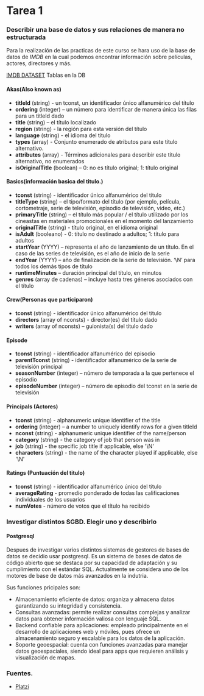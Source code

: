 # Tarea 1

### Describir una base de datos y sus relaciones de manera no estructurada

Para la realización de las practicas de este curso se hara uso de la base de datos de *IMDB* en la cual podemos encontrar información sobre películas, actores, directores y más.

[IMDB DATASET](https://developer.imdb.com/non-commercial-datasets/)
Tablas en la DB
#### Akas(Also known as)
 - **titleId** (string) - un tconst, un identificador único alfanumérico del título
- **ordering** (integer) – un número para identificar de manera única las filas para un titleId dado
- **title** (string) – el título localizado
- **region** (string) - la región para esta versión del título
- **language** (string) - el idioma del título
- **types** (array) - Conjunto enumerado de atributos para este título alternativo. 
- **attributes** (array) - Términos adicionales para describir este título alternativo, no enumerados
- **isOriginalTitle** (boolean) – 0: no es título original; 1: título original

#### Basics(información basica del titulo.)
- **tconst** (string) - identificador único alfanumérico del título
- **titleType** (string) – el tipo/formato del título (por ejemplo, película, cortometraje, serie de televisión, episodio de televisión, video, etc.)
- **primaryTitle** (string) – el título más popular / el título utilizado por los cineastas en materiales promocionales en el momento del lanzamiento
- **originalTitle** (string) - título original, en el idioma original
- **isAdult** (booleano) - 0: título no destinado a adultos; 1: título para adultos
- **startYear** (YYYY) – representa el año de lanzamiento de un título. En el caso de las series de televisión, es el año de inicio de la serie
- **endYear** (YYYY) – año de finalización de la serie de televisión. ‘\N’ para todos los demás tipos de título
- **runtimeMinutes** – duración principal del título, en minutos
- **genres** (array de cadenas) – incluye hasta tres géneros asociados con el título

#### Crew(Personas que participaron)
- **tconst** (string) - identificador único alfanumérico del título
- **directors** (array of nconsts) - director(es) del título dado
- **writers** (array of nconsts) – guionista(s) del título dado

#### Episode
- **tconst** (string) - identificador alfanumérico del episodio
- **parentTconst** (string) - identificador alfanumérico de la serie de televisión principal
- **seasonNumber** (integer) – número de temporada a la que pertenece el episodio
- **episodeNumber** (integer) – número de episodio del tconst en la serie de televisión
#### Principals (Actores)
- **tconst** (string) - alphanumeric unique identifier of the title
- **ordering** (integer) – a number to uniquely identify rows for a given titleId
- **nconst** (string) - alphanumeric unique identifier of the name/person
- **category** (string) - the category of job that person was in
- **job** (string) - the specific job title if applicable, else '\N'
- **characters** (string) - the name of the character played if applicable, else '\N'
#### Ratings (Puntuación del titulo)
- **tconst** (string) - identificador alfanumérico único del título
- **averageRating** - promedio ponderado de todas las calificaciones individuales de los usuarios
- **numVotes** - número de votos que el título ha recibido


### Investigar distintos SGBD. Elegir uno y describirlo ###
#### Postgresql ####
Despues de investigar varios distintos sistemas de gestores de bases de datos se decidio usar postgresql.
Es un sistema de bases de datos de código abierto que se destaca por su capacidad de adaptación y su cumplimiento con el estándar SQL. 
Actualmente se considera uno de los motores de base de datos más avanzados en la indutria.

Sus funciones pricipales son:

- Almacenamiento eficiente de datos: organiza y almacena datos garantizando su integridad y consistencia.
- Consultas avanzadas: permite realizar consultas complejas y analizar datos para obtener información valiosa con lenguaje SQL.
- Backend confiable para aplicaciones: empleado principalmente en el desarrollo de aplicaciones web y móviles, pues ofrece un almacenamiento seguro y escalable para los datos de la aplicación.
- Soporte geoespacial: cuenta con funciones avanzadas para manejar datos geoespaciales, siendo ideal para apps que requieren análisis y visualización de mapas.



### Fuentes. ###
- [Platzi](https://platzi.com/blog/que-es-postgresql/)

